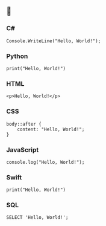 ## 🧠

### C#
```
Console.WriteLine("Hello, World!");
```

### Python
```
print("Hello, World!")
```

### HTML
```
<p>Hello, World!</p>
```

### CSS
```
body::after {
    content: "Hello, World!";
}
```

### JavaScript
```
console.log("Hello, World!");
```

### Swift
```
print("Hello, World!")
```

### SQL
```
SELECT 'Hello, World!';
```
